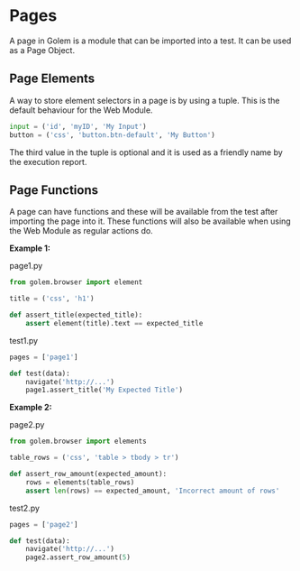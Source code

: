 Pages
==================================================

A page in Golem is a module that can be imported into a test.
It can be used as a Page Object.

## Page Elements

A way to store element selectors in a page is by using a tuple.
This is the default behaviour for the Web Module.

```python
input = ('id', 'myID', 'My Input')
button = ('css', 'button.btn-default', 'My Button')
```

The third value in the tuple is optional and it is used as a friendly name by the execution report.

## Page Functions

A page can have functions and these will be available from the test after importing the page into it.
These functions will also be available when using the Web Module as regular actions do.

**Example 1:**

page1.py
```python
from golem.browser import element

title = ('css', 'h1')

def assert_title(expected_title):
    assert element(title).text == expected_title 
``` 

test1.py
```python
pages = ['page1']

def test(data):
    navigate('http://...')
    page1.assert_title('My Expected Title')
```

**Example 2:**

page2.py
```python
from golem.browser import elements

table_rows = ('css', 'table > tbody > tr')

def assert_row_amount(expected_amount):
    rows = elements(table_rows)
    assert len(rows) == expected_amount, 'Incorrect amount of rows'
```

test2.py
```python
pages = ['page2']

def test(data):
    navigate('http://...')
    page2.assert_row_amount(5)
```